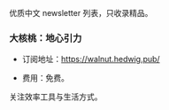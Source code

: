 
优质中文 newsletter 列表，只收录精品。

### 大核桃：地心引力

- 订阅地址：https://walnut.hedwig.pub/

- 费用：免费。

关注效率工具与生活方式。


